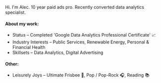 Hi. I'm Alec. 10 year paid ads pro. Recently converted data analytics specialist.

#### **About my work:**
- Status – Completed 'Google Data Analytics Professional Certificate' 📈
- Industry Interests – Public Services, Renewable Energy, Personal & Financial Health
- Skillsets – Data Analytics, Digital Advertising

#### **Other:**
- Leisurely Joys – Ultimate Frisbee 🥏, Pop / Pop-Rock 🎧, Reading 📚
